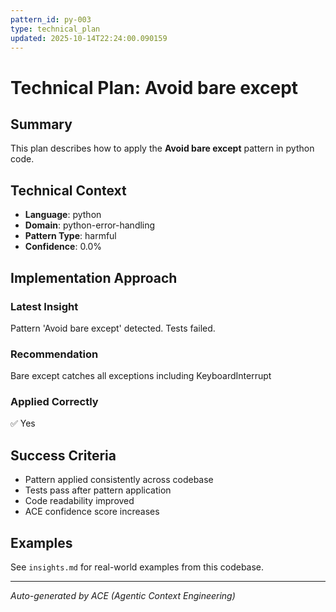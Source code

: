 ```yaml
---
pattern_id: py-003
type: technical_plan
updated: 2025-10-14T22:24:00.090159
---
```

# Technical Plan: Avoid bare except

## Summary

This plan describes how to apply the **Avoid bare except** pattern in python code.

## Technical Context

- **Language**: python
- **Domain**: python-error-handling
- **Pattern Type**: harmful
- **Confidence**: 0.0%

## Implementation Approach

### Latest Insight

Pattern 'Avoid bare except' detected. Tests failed.

### Recommendation

Bare except catches all exceptions including KeyboardInterrupt

### Applied Correctly

✅ Yes

## Success Criteria

- Pattern applied consistently across codebase
- Tests pass after pattern application
- Code readability improved
- ACE confidence score increases

## Examples

See `insights.md` for real-world examples from this codebase.

---

*Auto-generated by ACE (Agentic Context Engineering)*
